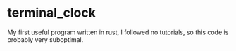 # terminal_clock
My first useful program written in rust, I followed no tutorials, so this code is probably very suboptimal.
